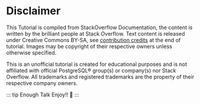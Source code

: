 # Disclaimer

This Tutorial is compiled from StackOverflow Documentation, the content is written by the brilliant people at Stack Overflow. Text content is released under Creative Commons BY-SA, see [contribution credits](./contributors) at the end of tutorial. Images may be copyright of their respective owners unless otherwise specified.

This is an unofficial tutorial is created for educational purposes and is not affiliated with official PostgreSQL® group(s) or company(s) nor Stack Overflow. All trademarks and registered trademarks are the property of their respective company owners.

::: tip Enough Talk
Enjoy!! 🥳
:::
